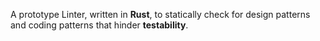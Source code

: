 A prototype Linter, written in **Rust**, to statically check for design patterns and coding patterns that hinder **testability**.

